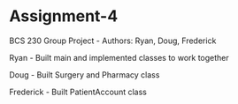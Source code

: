 # Assignment-4
BCS 230 Group Project - Authors: Ryan, Doug, Frederick

Ryan - Built main and implemented classes to work together

Doug - Built Surgery and Pharmacy class

Frederick - Built PatientAccount class

